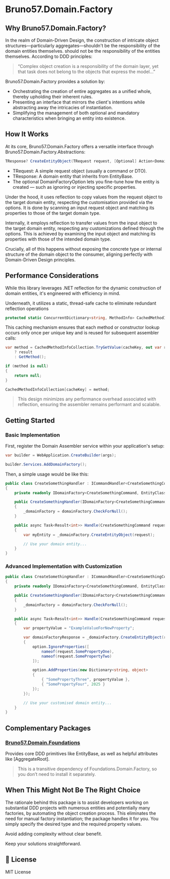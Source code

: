 # Bruno57.Domain.Factory

## Why Bruno57.Domain.Factory?

In the realm of Domain-Driven Design, the construction of intricate object structures—particularly aggregates—shouldn't be the responsibility of the domain entities themselves.
should not be the responsibility of the entities themselves. According to DDD principles:

> “Complex object creation is a responsibility of the domain layer, yet that task does not belong to the objects that express the model…”

Bruno57.Domain.Factory provides a solution by:

* Orchestrating the creation of entire aggregates as a unified whole, thereby upholding their inherent rules.
* Presenting an interface that mirrors the client's intentions while abstracting away the intricacies of instantiation.
* Simplifying the management of both optional and mandatory characteristics when bringing an entity into existence.

## How It Works
At its core, Bruno57.Domain.Factory offers a versatile interface through Bruno57.Domain.Factory.Abstractions:
```csharp
TResponse? CreateEntityObject(TRequest request, [Optional] Action<DomainFactoryOption> action);
```
* TRequest: A simple request object (usually a command or DTO).
* TResponse: A domain entity that inherits from EntityBase.
* The optional DomainFactoryOption lets you fine-tune how the entity is created — such as ignoring or injecting specific properties.

Under the hood, it uses reflection to copy values from the request object to the target domain entity, 
respecting the customisation provided via the options. It is done by scanning an input request object 
and matching its properties to those of the target domain type.

Internally, it employs reflection to transfer values from the input object to the target domain entity, respecting any customizations defined through the options. This is achieved by examining the input object and matching its properties with those of the intended domain type.

Crucially, all of this happens without exposing the concrete type or internal structure of the domain object to the consumer, aligning perfectly with Domain-Driven Design principles.

##  Performance Considerations
While this library leverages .NET reflection for the dynamic construction of domain entities, it's engineered with efficiency in mind.

Underneath, it utilizes a static, thread-safe cache to eliminate redundant reflection operations

```csharp
protected static ConcurrentDictionary<string, MethodInfo> CachedMethodInfoCollection { get; set; } = new();
```

This caching mechanism ensures that each method or constructor lookup occurs only once per unique key and is reused for subsequent assembler calls:

```csharp
var method = CachedMethodInfoCollection.TryGetValue(cacheKey, out var result)
    ? result
    : GetMethod();

if (method is null)
{
    return null;
}

CachedMethodInfoCollection[cacheKey] = method;
```

> This design minimizes any performance overhead associated with reflection, ensuring the assembler remains performant and scalable.

## Getting Started
### Basic Implementation

First, register the Domain Assembler service within your application's setup:

```csharp
var builder = WebApplication.CreateBuilder(args);

builder.Services.AddDomainFactory();
```

Then, a simple usage would be like this:

```csharp
public class CreateSomethingHandler : ICommandHandler<CreateSomethingCommand, SomeResult<int>>
{
    private readonly IDomainFactory<CreateSomethingCommand, EntityClass> _domainFactory;

    public CreateSomethingHandler(IDomainFactory<CreateSomethingCommand, EntityClass> domainFactory)
    {
        _domainFactory = domainFactory.CheckForNull();
    }

    public async Task<Result<int>> Handle(CreateSomethingCommand request, CancellationToken cancellationToken)
    {
        var myEntity = _domainFactory.CreateEntityObject(request);

        // Use your domain entity...
    }
}
```
### Advanced Implementation with Customization

```csharp
public class CreateSomethingHandler : ICommandHandler<CreateSomethingCommand, SomeResult<int>>
{
    private readonly IDomainFactory<CreateSomethingCommand, EntityClass> _domainFactory;

    public CreateSomethingHandler(IDomainFactory<CreateSomethingCommand, EntityClass> domainFactory)
    {
        _domainFactory = domainFactory.CheckForNull();
    }

    public async Task<Result<int>> Handle(CreateSomethingCommand request, CancellationToken cancellationToken)
    {
        var propertyValue = "ExampleValueForNewProperty";

        var domainFactoryResponse = _domainFactory.CreateEntityObject(request, option =>
        {
            option.IgnoreProperties([
                nameof(request.SomePropertyOne),
                nameof(request.SomePropertyTwo)
            ]);

            option.AddProperties(new Dictionary<string, object>
            {
                { "SomePropertyThree", propertyValue },
                { "SomePropertyFour", 2025 }
            });
        });

        // Use your customised domain entity...
    }
}
```

##  Complementary Packages
### [Bruno57.Domain.Foundations](https://www.nuget.org/packages/Bruno57.Domain.Foundations)
Provides core DDD primitives like EntityBase, as well as helpful attributes like [AggregateRoot].

> This is a transitive dependency of Foundations.Domain.Factory, so you don’t need to install it separately.

## When This Might Not Be The Right Choice
The rationale behind this package is to assist developers working on substantial DDD projects with numerous entities and potentially many factories, by automating the object creation process. This eliminates the need for manual factory instantiation; the package handles it for you. You simply specify the desired type and the required property values.

Avoid adding complexity without clear benefit.

Keep your solutions straightforward.

## 📜 License
MIT License
